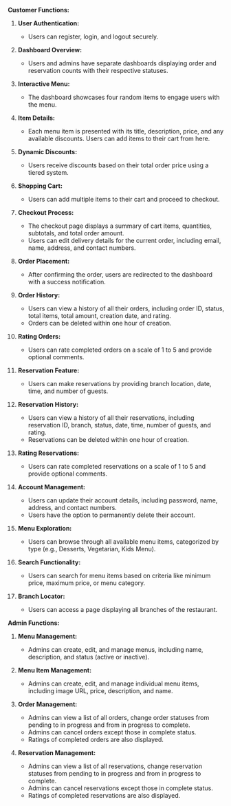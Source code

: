 **Customer Functions:**

1. **User Authentication:**
    - Users can register, login, and logout securely.

2. **Dashboard Overview:**
    - Users and admins have separate dashboards displaying order and reservation counts with their respective statuses.

3. **Interactive Menu:**
    - The dashboard showcases four random items to engage users with the menu.

4. **Item Details:**
    - Each menu item is presented with its title, description, price, and any available discounts. Users can add items to their cart from here.

5. **Dynamic Discounts:**
    - Users receive discounts based on their total order price using a tiered system.

6. **Shopping Cart:**
    - Users can add multiple items to their cart and proceed to checkout.

7. **Checkout Process:**
    - The checkout page displays a summary of cart items, quantities, subtotals, and total order amount.
    - Users can edit delivery details for the current order, including email, name, address, and contact numbers.

8. **Order Placement:**
    - After confirming the order, users are redirected to the dashboard with a success notification.

9. **Order History:**
    - Users can view a history of all their orders, including order ID, status, total items, total amount, creation date, and rating.
    - Orders can be deleted within one hour of creation.

10. **Rating Orders:**
    - Users can rate completed orders on a scale of 1 to 5 and provide optional comments.

11. **Reservation Feature:**
    - Users can make reservations by providing branch location, date, time, and number of guests.

12. **Reservation History:**
    - Users can view a history of all their reservations, including reservation ID, branch, status, date, time, number of guests, and rating.
    - Reservations can be deleted within one hour of creation.

13. **Rating Reservations:**
    - Users can rate completed reservations on a scale of 1 to 5 and provide optional comments.

14. **Account Management:**
    - Users can update their account details, including password, name, address, and contact numbers.
    - Users have the option to permanently delete their account.

15. **Menu Exploration:**
    - Users can browse through all available menu items, categorized by type (e.g., Desserts, Vegetarian, Kids Menu).

16. **Search Functionality:**
    - Users can search for menu items based on criteria like minimum price, maximum price, or menu category.

17. **Branch Locator:**
    - Users can access a page displaying all branches of the restaurant.

**Admin Functions:**

1. **Menu Management:**
    - Admins can create, edit, and manage menus, including name, description, and status (active or inactive).

2. **Menu Item Management:**
    - Admins can create, edit, and manage individual menu items, including image URL, price, description, and name.

3. **Order Management:**
    - Admins can view a list of all orders, change order statuses from pending to in progress and from in progress to complete.
    - Admins can cancel orders except those in complete status.
    - Ratings of completed orders are also displayed.

4. **Reservation Management:**
    - Admins can view a list of all reservations, change reservation statuses from pending to in progress and from in progress to complete.
    - Admins can cancel reservations except those in complete status.
    - Ratings of completed reservations are also displayed.
